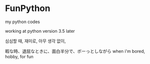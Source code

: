 # FunPython

my python codes<p>

working at python version 3.5 later

심심할 때, 재미로, 아무 생각 없이, 

暇な時、退屈なときに、面白半分で、ボーっとしながら when i'm bored, hobby, for fun

